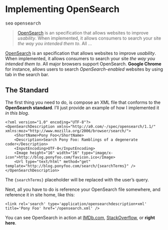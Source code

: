 <h1>Implementing OpenSearch</h1>

<div><kbd>seo</kbd> <kbd>opensearch</kbd></div>

<blockquote><p><a href="http://www.opensearch.org/" target="_blank">OpenSearch</a> is an specification that allows websites to improve <em>usability</em>. When implemented, it allows consumers to search your site <em>the way you intended them to</em>. All &#x2026;</p></blockquote>

<div><p><a href="http://www.opensearch.org/" target="_blank">OpenSearch</a> is an specification that allows websites to improve <em>usability</em>. When implemented, it allows consumers to search your site <em>the way you intended them to</em>. All major browsers support OpenSearch. <strong>Google Chrome</strong> for instance, allows users to search <em>OpenSearch-enabled</em> websites by using tab in the search bar.</p></div>

<div></div>

<div></div>

<div><h2 id="the-standard">The Standard</h2> <p>The first thing you need to do, is compose an XML file that conforms to the <strong>OpenSearch standard</strong>. I&#x2019;ll just provide an example of how I implemented it <em>in this blog</em>.</p> <pre class="md-code-block"><code class="md-code md-lang-xml"><span class="md-code-pi">&lt;?xml version=&quot;1.0&quot; encoding=&quot;UTF-8&quot;?&gt;</span>
<span class="md-code-tag">&lt;<span class="md-code-title">OpenSearchDescription</span> <span class="md-code-attribute">xmlns</span>=<span class="md-code-value">&quot;http://a9.com/-/spec/opensearch/1.1/&quot;</span> <span class="md-code-attribute">xmlns:moz</span>=<span class="md-code-value">&quot;http://www.mozilla.org/2006/browser/search/&quot;</span>&gt;</span>
    <span class="md-code-tag">&lt;<span class="md-code-title">ShortName</span>&gt;</span>Pony Foo<span class="md-code-tag">&lt;/<span class="md-code-title">ShortName</span>&gt;</span>
    <span class="md-code-tag">&lt;<span class="md-code-title">Description</span>&gt;</span>Search Pony Foo: Ramblings of a degenerate coder<span class="md-code-tag">&lt;/<span class="md-code-title">Description</span>&gt;</span>
    <span class="md-code-tag">&lt;<span class="md-code-title">InputEncoding</span>&gt;</span>UTF-8<span class="md-code-tag">&lt;/<span class="md-code-title">InputEncoding</span>&gt;</span>
    <span class="md-code-tag">&lt;<span class="md-code-title">Image</span> <span class="md-code-attribute">height</span>=<span class="md-code-value">&quot;16&quot;</span> <span class="md-code-attribute">width</span>=<span class="md-code-value">&quot;16&quot;</span> <span class="md-code-attribute">type</span>=<span class="md-code-value">&quot;image/x-icon&quot;</span>&gt;</span>http://blog.ponyfoo.com/favicon.ico<span class="md-code-tag">&lt;/<span class="md-code-title">Image</span>&gt;</span>
    <span class="md-code-tag">&lt;<span class="md-code-title">Url</span> <span class="md-code-attribute">type</span>=<span class="md-code-value">&quot;text/html&quot;</span> <span class="md-code-attribute">method</span>=<span class="md-code-value">&quot;get&quot;</span> <span class="md-code-attribute">template</span>=<span class="md-code-value">&quot;http://blog.ponyfoo.com/search/{searchTerms}&quot;</span> /&gt;</span>
<span class="md-code-tag">&lt;/<span class="md-code-title">OpenSearchDescription</span>&gt;</span>
</code></pre> <p>The <code class="md-code md-code-inline">{searchTerms}</code> placeholder will be replaced with the user&#x2019;s query.</p> <p>Next, all you have to do is reference your OpenSearch file somewhere, and reference it in site home, like this:</p> <pre class="md-code-block"><code class="md-code md-lang-xml"><span class="md-code-tag">&lt;<span class="md-code-title">link</span> <span class="md-code-attribute">rel</span>=<span class="md-code-value">&apos;search&apos;</span> <span class="md-code-attribute">type</span>=<span class="md-code-value">&apos;application/opensearchdescription+xml&apos;</span> <span class="md-code-attribute">title</span>=<span class="md-code-value">&apos;Pony Foo&apos;</span> <span class="md-code-attribute">href</span>=<span class="md-code-value">&apos;/opensearch.xml&apos;</span> /&gt;</span>
</code></pre> <p>You can see OpenSearch in action at <a href="http://imdb.com/" target="_blank" aria-label="IMDb">IMDb.com</a>, <a href="http://stackoverflow.com/" target="_blank" aria-label="Stack Overflow">StackOverflow</a>, or <strong>right here</strong>.</p></div>
